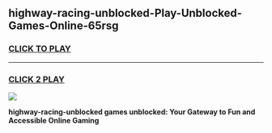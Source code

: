 
## highway-racing-unblocked-Play-Unblocked-Games-Online-65rsg
<h3>
<a href="https://premium76.site?title=highway-racing-unblocked&ref=25A">CLICK TO PLAY</a></h3>
<hr>

<h3>
<a href="https://premium76.site?title=highway-racing-unblocked&ref=25A">CLICK 2 PLAY</a>
  
</h3>

<a href="https://premium76.site?title=highway-racing-unblocked&ref=25A"><img src="https://clearcache.store/games.png"></a>


**highway-racing-unblocked games unblocked: Your Gateway to Fun and Accessible Online Gaming**
